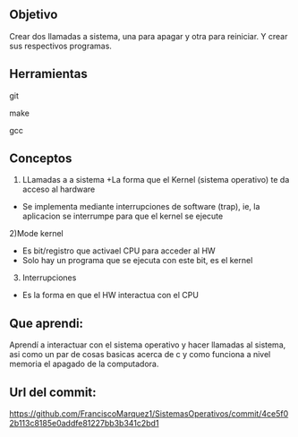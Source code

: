 ## Objetivo
Crear dos llamadas a sistema, una para apagar y otra para reiniciar. Y crear sus respectivos programas. 

## Herramientas 
git

make

gcc

## Conceptos
1) LLamadas a a sistema
+La forma que el Kernel (sistema operativo) te da acceso al hardware
+ Se implementa mediante interrupciones de software (trap), ie, la aplicacion se interrumpe para que el kernel se ejecute

2)Mode kernel

+ Es bit/registro que activael CPU para acceder al HW
+ Solo hay un programa que se ejecuta con este bit, es el kernel

3) Interrupciones
+ Es la forma en que el HW interactua con el CPU

## Que aprendi:
Aprendí a interactuar con el sistema operativo y hacer llamadas al sistema, asi como un par de cosas basicas acerca de c y como funciona a nivel memoria el apagado de la computadora.

## Url del commit: 
https://github.com/FranciscoMarquez1/SistemasOperativos/commit/4ce5f02b113c8185e0addfe81227bb3b341c2bd1
